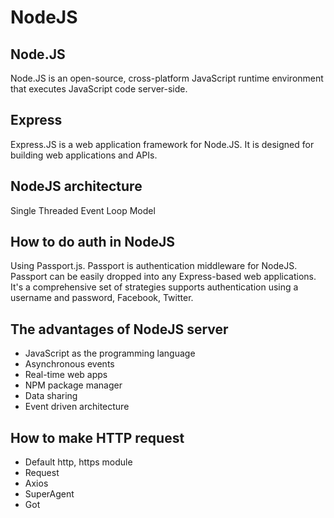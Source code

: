 # NodeJS

## Node.JS

Node.JS is an open-source, cross-platform JavaScript runtime environment that executes JavaScript code server-side.

## Express

Express.JS is a web application framework for Node.JS. It is designed for building web applications and APIs.

## NodeJS architecture 

Single Threaded Event Loop Model 

## How to do auth in NodeJS

Using Passport.js. Passport is authentication middleware for NodeJS. Passport can be easily dropped into any Express-based web applications. It's a comprehensive set of strategies supports authentication using a username and password, Facebook, Twitter. 

## The advantages of NodeJS server

* JavaScript as the programming language
* Asynchronous events
* Real-time web apps
* NPM package manager
* Data sharing
* Event driven architecture

## How to make HTTP request

* Default http, https module
* Request
* Axios
* SuperAgent
* Got

